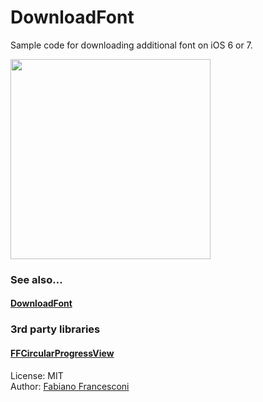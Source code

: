 DownloadFont
============

Sample code for downloading additional font on iOS 6 or 7.

<img src="https://raw.github.com/kishikawakatsumi/DownloadFont/master/Screenshots/ss01.png" width="320px" style="width: 320px;">


### See also...
#### [DownloadFont](https://developer.apple.com/LIBRARY/IOS/samplecode/DownloadFont/Introduction/Intro.html "DownloadFont")


### 3rd party libraries
#### [FFCircularProgressView](https://github.com/elbryan/FFCircularProgressView "FFCircularProgressView")
License: MIT  
Author: [Fabiano Francesconi](https://github.com/elbryan "Fabiano Francesconi")
